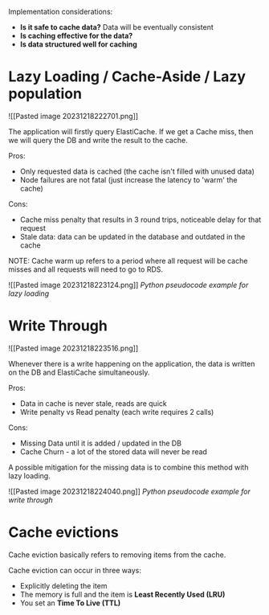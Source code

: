 
Implementation considerations:

- **Is it safe to cache data?** Data will be eventually consistent
- **Is caching effective for the data?**
- **Is data structured well for caching**

# Lazy Loading / Cache-Aside / Lazy population

![[Pasted image 20231218222701.png]]

The application will firstly query ElastiCache. If we get a Cache miss, then we will query the DB and write the result to the cache.

Pros:
- Only requested data is cached (the cache isn't filled with unused data)
- Node failures are not fatal (just increase the latency to 'warm' the cache)

Cons:
- Cache miss penalty that results in 3 round trips, noticeable delay for that request
- Stale data: data can be updated in the database and outdated in the cache

NOTE: Cache warm up refers to a period where all request will be cache misses and all requests will need to go to RDS.

![[Pasted image 20231218223124.png]]
*Python pseudocode example for lazy loading*

# Write Through

![[Pasted image 20231218223516.png]]

Whenever there is a write happening on the application, the data is written on the DB and ElastiCache simultaneously.

Pros:
- Data in cache is never stale, reads are quick
- Write penalty vs Read penalty (each write requires 2 calls)

Cons:
- Missing Data until it is added / updated in the DB
- Cache Churn - a lot of the stored data will never be read

A possible mitigation for the missing data is to combine this method with lazy loading.

![[Pasted image 20231218224040.png]]
*Python pseudocode example for write through*

# Cache evictions

Cache eviction basically refers to removing items from the cache.

Cache eviction can occur in three ways:
- Explicitly deleting the item
- The memory is full and the item is **Least Recently Used (LRU)**
- You set an **Time To Live (TTL)**
